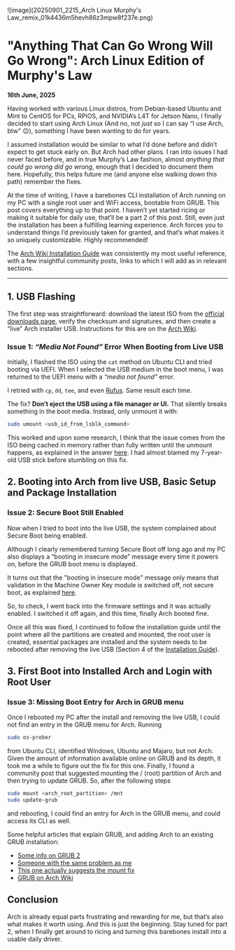 ![image](20250901_2215_Arch Linux Murphy's Law_remix_01k4436m5hevh86z3mpw8f237e.png)

# "Anything That Can Go Wrong Will Go Wrong": Arch Linux Edition of Murphy's Law

**16th June, 2025**

Having worked with various Linux distros, from Debian-based Ubuntu and Mint to CentOS for PCs, RPiOS, and NVIDIA’s L4T for Jetson Nano, I finally decided to start using Arch Linux (And no, not *just* so I can say “I use Arch, btw” 😉), something I have been wanting to do for years.

I assumed installation would be similar to what I’d done before and didn’t expect to get stuck early on. But Arch had other plans. I ran into issues I had never faced before, and in true Murphy’s Law fashion, almost *anything that could go wrong did go wrong*, enough that I decided to document them here. Hopefully, this helps future me (and anyone else walking down this path) remember the fixes.  

At the time of writing, I have a barebones CLI installation of Arch running on my PC with a single root user and WiFi access, bootable from GRUB. This post covers everything up to that point. I haven’t yet started ricing or making it suitable for daily use, that’ll be a part 2 of this post. Still, even just the installation has been a fulfilling learning experience. Arch forces you to understand things I’d previously taken for granted, and that’s what makes it so uniquely customizable. Highly recommended!  

The [Arch Wiki Installation Guide](https://wiki.archlinux.org/title/Installation_guide) was consistently my most useful reference, with a few insightful community posts, links to which I will add as in relevant sections.  

---

## 1. USB Flashing

The first step was straightforward: download the latest ISO from the [official downloads page](https://archlinux.org/download/), verify the checksum and signatures, and then create a “live” Arch installer USB. Instructions for this are on the [Arch Wiki](https://wiki.archlinux.org/title/USB_flash_installation_medium).  

### Issue 1: *“Media Not Found”* Error When Booting from Live USB  
Initially, I flashed the ISO using the `cat` method on Ubuntu CLI and tried booting via UEFI. When I selected the USB medium in the boot menu, I was returned to the UEFI menu with a *“media not found”* error.  

I retried with `cp`, `dd`, `tee`, and even [Rufus](http://rufus.ie/en/). Same result each time.  

The fix? **Don’t eject the USB using a file manager or UI.** That silently breaks something in the boot media. Instead, only unmount it with:  

```bash
sudo umount <usb_id_from_lsblk_command>
```

This worked and upon some research, I think that the issue comes from the ISO being cached in memory rather than fully written until the unmount happens, as explained in the answer [here](https://www.linux.org/threads/unmount-vs-eject.27273/). I had almost blamed my 7-year-old USB stick before stumbling on this fix.

## 2. Booting into Arch from live USB, Basic Setup and Package Installation

### Issue 2: Secure Boot Still Enabled

Now when I tried to boot into the live USB, the system complained about Secure Boot being enabled.

Although I clearly remembered turning Secure Boot off long ago and my PC also displays a “booting in insecure mode” message every time it powers on, before the GRUB boot menu is displayed.

It turns out that the "booting in insecure mode" message only means that validation in the Machine Owner Key module is switched off, not secure boot, as explained [here](https://askubuntu.com/questions/726052/ubuntu-booting-in-insecure-mode-with-secureboot-enabled).

So, to check, I went back into the firmware settings and it was actually enabled. I switched it off again, and this time, finally Arch booted fine.


Once all this was fixed, I continued to follow the installation guide until the point where all the partitions are created and mounted, the root user is created, essential packages are installed and the system needs to be rebooted after removing the live USB (Section 4 of the [Installation Guide](https://wiki.archlinux.org/title/Installation_guide)).

## 3. First Boot into Installed Arch and Login with Root User

### Issue 3: Missing Boot Entry for Arch in GRUB menu
Once I rebooted my PC after the install and removing the live USB, I could not find an entry in the GRUB menu for Arch. Running

```bash
sudo os-prober
```

from Ubuntu CLI, identified Windows, Ubuntu and Majaro, but not Arch. Given the amount of information available online on GRUB and its depth, it took me a while to figure out the fix for this one. Finally, I found a community post that suggested mounting the / (root) partition of Arch and then trying to update GRUB. So, after the following steps

```bash
sudo mount <arch_root_partition> /mnt
sudo update-grub
```
and rebooting, I could find an entry for Arch in the GRUB menu, and could access its CLI as well.

Some helpful articles that explain GRUB, and adding Arch to an existing GRUB installation:
- [Some info on GRUB 2](https://www.rodsbooks.com/efi-bootloaders/grub2.html)
- [Someone with the same problem as me](https://superuser.com/questions/1643965/trying-to-add-arch-linux-to-a-uefi-hard-drive-with-ubuntu-debian-and-grub-alre)
- [This one actually suggests the mount fix](https://bbs.archlinux.org/viewtopic.php?id=276281)
- [GRUB on Arch Wiki](https://wiki.archlinux.org/title/GRUB)


## Conclusion
Arch is already equal parts frustrating and rewarding for me, but that’s also what makes it worth using. And this is just the beginning. Stay tuned for part 2, when I finally get around to ricing and turning this barebones install into a usable daily driver.
